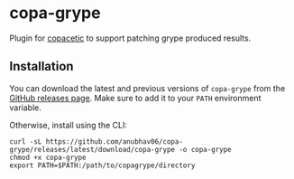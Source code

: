 # copa-grype

Plugin for [copacetic](https://github.com/project-copacetic/copacetic) to support patching grype produced results.

## Installation

You can download the latest and previous versions of `copa-grype` from the [GitHub releases page](https://github.com/anubhav06/copa-grype/releases).
Make sure to add it to your `PATH` environment variable.


Otherwise, install using the CLI:

```shell
curl -sL https://github.com/anubhav06/copa-grype/releases/latest/download/copa-grype -o copa-grype
chmod +x copa-grype
export PATH=$PATH:/path/to/copagrype/directory
```
